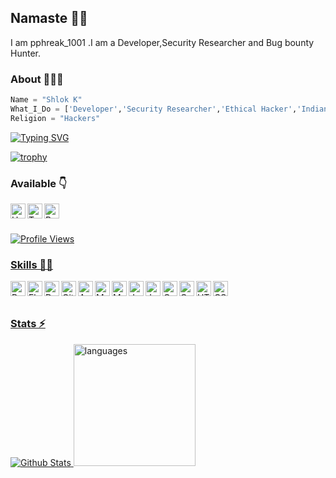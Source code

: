 ## Namaste 🙏🏻
I am  pphreak_1001 .I am  a Developer,Security Researcher and Bug bounty Hunter.

### About 🙋🏻‍♂️
```python
Name = "Shlok K"
What_I_Do = ['Developer','Security Researcher','Ethical Hacker','Indian','Students','Bug Hunter']
Religion = "Hackers"
```

[![Typing SVG](https://readme-typing-svg.herokuapp.com?font=Ubuntu&color=%2336BCF7&vCenter=true&height=35&lines=root%40pphreak_1001~%23+whoami;%E2%9C%93+Bug+Bounty+Hunter;%E2%9C%93+Web+Pentester;%E2%9C%93+Developer+;%E2%9C%93+Open+source+Toolmaker+)](https://git.io/typing-svg)

[![trophy](https://github-profile-trophy.vercel.app/?username=pphreak-1001&theme=onedark&row=1&margin-w=2&margin-h=2)](https://github.com/pphreak-1001)
### Available 👇
<p>
 
  <a href="https://hackerone.com/pphreak1001">
    <img align="left" alt="Hackerone" width="24px" src="https://cdn.jsdelivr.net/npm/simple-icons@3.2.0/icons/hackerone.svg" />
  </a>
  <a href="https://twitter.com/Huh0x01">
    <img align="left" alt="Twitter" width="24px" src="https://cdn.jsdelivr.net/npm/simple-icons@3.2.0/icons/twitter.svg" />
  </a>
   <a href="https://bugcrowd.com/pphreak_1001">
  <img align="left" alt="Bugcrowd" width="24px" src="https://docs.bugcrowd.com/assets/images/bugcrowd-logo.svg" />

</p>
</br>
</br>


![Profile Views](https://hits.seeyoufarm.com/api/count/incr/badge.svg?url=https://github.com/pphreak-1001/&title=Profile%20Views)




### Skills 👨‍💻

<img align="left" alt="Python" width="24px" src="https://cdn.jsdelivr.net/npm/simple-icons@3.2.0/icons/python.svg" />
<img align="left" alt="Flask" width="24px" src="https://cdn.jsdelivr.net/npm/simple-icons@3.2.0/icons/flask.svg" />
<img align="left" alt="Dart" width="24px" src="https://cdn.jsdelivr.net/npm/simple-icons@3.2.0/icons/dart.svg" />
<img align="left" alt="GitHub" width="24px" src="https://cdn.jsdelivr.net/npm/simple-icons@3.2.0/icons/github.svg" />
<img align="left" alt="Android" width="24px" src="https://cdn.jsdelivr.net/npm/simple-icons@3.2.0/icons/android.svg" />
<img align="left" alt="MongoDB" width="24px" src="https://cdn.jsdelivr.net/npm/simple-icons@3.2.0/icons/mongodb.svg" />
<img align="left" alt="MySQL" width="24px" src="https://cdn.jsdelivr.net/npm/simple-icons@3.2.0/icons/mysql.svg" />
<img align="left" alt="JavaScript" width="24px" src="https://cdn.jsdelivr.net/npm/simple-icons@3.2.0/icons/javascript.svg" />
<img align="left" alt="Java" width="24px" src="https://cdn.jsdelivr.net/npm/simple-icons@3.2.0/icons/java.svg" />
<img align="left" alt="C" width="24px" src="https://cdn.jsdelivr.net/npm/simple-icons@3.2.0/icons/c.svg" />
<img align="left" alt="C++" width="24px" src="https://cdn.jsdelivr.net/npm/simple-icons@3.2.0/icons/cplusplus.svg" />
<img align="left" alt="HTML" width="24px" src="https://cdn.jsdelivr.net/npm/simple-icons@3.2.0/icons/html5.svg" />
<img align="left" alt="CSS" width="24px" src="https://cdn.jsdelivr.net/npm/simple-icons@3.2.0/icons/css3.svg" />
</br>
</br>


### Stats ⚡️

![Github Stats](https://github-stats-alpha.vercel.app/api/?username=pphreak-1001&tc=333&ic=333)
<img src="https://github-readme-stats.vercel.app/api/top-langs/?username=pphreak-1001&layout=compact&theme=tokyday" alt="languages" height="195">
